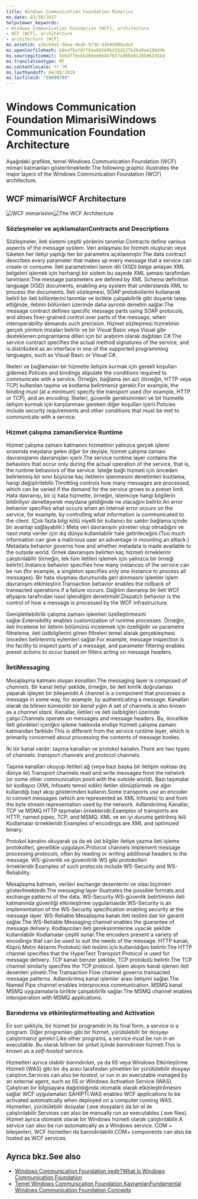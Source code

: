 ```yaml
---
title: Windows Communication Foundation Mimarisi
ms.date: 03/30/2017
helpviewer_keywords:
- Windows Communication Foundation [WCF], architecture
- WCF [WCF], architecture
- architecture [WCF]
ms.assetid: a3bcb0a1-56ea-4ba6-9736-d260d90dade5
ms.openlocfilehash: b0e4f9af0ff84a8d560b332d227b1ba9ae18bd4b
ms.sourcegitcommit: 5b6d778ebb269ee6684fb57ad69a8c28b06235b9
ms.translationtype: MT
ms.contentlocale: tr-TR
ms.lasthandoff: 04/08/2019
ms.locfileid: "59099709"
---
```

# <a name="windows-communication-foundation-architecture"></a><span data-ttu-id="ea33c-102">Windows Communication Foundation Mimarisi</span><span class="sxs-lookup"><span data-stu-id="ea33c-102">Windows Communication Foundation Architecture</span></span>
<span data-ttu-id="ea33c-103">Aşağıdaki grafikte, temel Windows Communication Foundation (WCF) mimari katmanları gösterilmektedir.</span><span class="sxs-lookup"><span data-stu-id="ea33c-103">The following graphic illustrates the major layers of the Windows Communication Foundation (WCF) architecture.</span></span>  
  
## <a name="wcf-architecture"></a><span data-ttu-id="ea33c-104">WCF mimarisi</span><span class="sxs-lookup"><span data-stu-id="ea33c-104">WCF Architecture</span></span>  
 <span data-ttu-id="ea33c-105">![WCF mimarisinin](../../../docs/framework/wcf/media/wcf-architecture.gif "WCF_Architecture")</span><span class="sxs-lookup"><span data-stu-id="ea33c-105">![The WCF Architecture](../../../docs/framework/wcf/media/wcf-architecture.gif "WCF_Architecture")</span></span>  
  
### <a name="contracts-and-descriptions"></a><span data-ttu-id="ea33c-106">Sözleşmeler ve açıklamaları</span><span class="sxs-lookup"><span data-stu-id="ea33c-106">Contracts and Descriptions</span></span>  
 <span data-ttu-id="ea33c-107">Sözleşmeler, ileti sistemi çeşitli yönlerini tanımlar.</span><span class="sxs-lookup"><span data-stu-id="ea33c-107">Contracts define various aspects of the message system.</span></span> <span data-ttu-id="ea33c-108">Veri anlaşması bir hizmeti oluşturan veya tüketen her iletiyi yaptığı her bir parametre açıklanmıştır.</span><span class="sxs-lookup"><span data-stu-id="ea33c-108">The data contract describes every parameter that makes up every message that a service can create or consume.</span></span> <span data-ttu-id="ea33c-109">İleti parametreleri tanım dili (XSD) belge anlayan XML belgeleri işlemek için herhangi bir sistem bu sayede XML şeması tarafından tanımlanır.</span><span class="sxs-lookup"><span data-stu-id="ea33c-109">The message parameters are defined by XML Schema definition language (XSD) documents, enabling any system that understands XML to process the documents.</span></span> <span data-ttu-id="ea33c-110">İleti sözleşmesi, SOAP protokollerini kullanarak belirli bir ileti bölümlerini tanımlar ve birlikte çalışabilirlik gibi duyarlık talep ettiğinde, iletinin bölümleri üzerinde daha ayrıntılı denetim sağlar.</span><span class="sxs-lookup"><span data-stu-id="ea33c-110">The message contract defines specific message parts using SOAP protocols, and allows finer-grained control over parts of the message, when interoperability demands such precision.</span></span> <span data-ttu-id="ea33c-111">Hizmet sözleşmesi hizmetinin gerçek yöntem imzaları belirtir ve bir Visual Basic veya Visual gibi desteklenen programlama dilleri için bir arabirim olarak dağıtılan C#.</span><span class="sxs-lookup"><span data-stu-id="ea33c-111">The service contract specifies the actual method signatures of the service, and is distributed as an interface in one of the supported programming languages, such as Visual Basic or Visual C#.</span></span>  
  
 <span data-ttu-id="ea33c-112">İlkeleri ve bağlamaları bir hizmetle iletişim kurmak için gerekli koşulları gidemez.</span><span class="sxs-lookup"><span data-stu-id="ea33c-112">Policies and bindings stipulate the conditions required to communicate with a service.</span></span>  <span data-ttu-id="ea33c-113">Örneğin, bağlama (en az) (örneğin, HTTP veya TCP) kullanılan taşıma ve kodlama belirtmeniz gerekir.</span><span class="sxs-lookup"><span data-stu-id="ea33c-113">For example, the binding must (at a minimum) specify the transport used (for example, HTTP or TCP), and an encoding.</span></span> <span data-ttu-id="ea33c-114">İlkeleri, güvenlik gereksinimleri ve bir hizmetle iletişim kurmak için karşılanması gereken diğer koşulları içerir.</span><span class="sxs-lookup"><span data-stu-id="ea33c-114">Policies include security requirements and other conditions that must be met to communicate with a service.</span></span>  
  
### <a name="service-runtime"></a><span data-ttu-id="ea33c-115">Hizmet çalışma zamanı</span><span class="sxs-lookup"><span data-stu-id="ea33c-115">Service Runtime</span></span>  
 <span data-ttu-id="ea33c-116">Hizmet çalışma zamanı katmanını hizmetinin yalnızca gerçek işlemi sırasında meydana gelen diğer bir deyişle, hizmet çalışma zamanı davranışlarını davranışları içerir.</span><span class="sxs-lookup"><span data-stu-id="ea33c-116">The service runtime layer contains the behaviors that occur only during the actual operation of the service, that is, the runtime behaviors of the service.</span></span> <span data-ttu-id="ea33c-117">İsteğe bağlı hizmeti için önceden belirlenmiş bir sınır büyürse kaç iletilerin işlenmesini denetimleri kısıtlama, hangi değiştirilebilir.</span><span class="sxs-lookup"><span data-stu-id="ea33c-117">Throttling controls how many messages are processed, which can be varied if the demand for the service grows to a preset limit.</span></span> <span data-ttu-id="ea33c-118">Hata davranışı, bir iç hata hizmette, örneğin, istemciye hangi bilgilerin bildiriliyor denetleyerek meydana geldiğinde ne olacağını belirtir.</span><span class="sxs-lookup"><span data-stu-id="ea33c-118">An error behavior specifies what occurs when an internal error occurs on the service, for example, by controlling what information is communicated to the client.</span></span> <span data-ttu-id="ea33c-119">(Çok fazla bilgi kötü niyetli bir kullanıcı bir saldırı bağlama içinde bir avantajı sağlayabilir.) Meta veri davranışını yöneten olup olmadığını ve nasıl meta veriler için dış dünya kullanılabilir hale getirileceğini.</span><span class="sxs-lookup"><span data-stu-id="ea33c-119">(Too much information can give a malicious user an advantage in mounting an attack.) Metadata behavior governs how and whether metadata is made available to the outside world.</span></span> <span data-ttu-id="ea33c-120">Örnek davranışını belirten kaç hizmeti örneklerini çalıştırılabilir (örneğin, tek tüm iletileri işlemek için yalnızca bir örneği belirtir).</span><span class="sxs-lookup"><span data-stu-id="ea33c-120">Instance behavior specifies how many instances of the service can be run (for example, a singleton specifies only one instance to process all messages).</span></span> <span data-ttu-id="ea33c-121">Bir hata oluşması durumunda geri alınmasını işlemler işlem davranışını etkinleştirir.</span><span class="sxs-lookup"><span data-stu-id="ea33c-121">Transaction behavior enables the rollback of transacted operations if a failure occurs.</span></span> <span data-ttu-id="ea33c-122">Dağıtım davranışı bir ileti WCF altyapısı tarafından nasıl işlendiğini denetimidir.</span><span class="sxs-lookup"><span data-stu-id="ea33c-122">Dispatch behavior is the control of how a message is processed by the WCF infrastructure.</span></span>  
  
 <span data-ttu-id="ea33c-123">Genişletilebilirlik çalışma zamanı işlemleri özelleştirmesini sağlar.</span><span class="sxs-lookup"><span data-stu-id="ea33c-123">Extensibility enables customization of runtime processes.</span></span> <span data-ttu-id="ea33c-124">Örneğin, ileti İnceleme bir iletinin bölümünü incelemek için özelliğidir ve parametre filtreleme, ileti üstbilgilerini gören filtreleri temel alarak gerçekleşmesi önceden belirlenmiş eylemleri sağlar.</span><span class="sxs-lookup"><span data-stu-id="ea33c-124">For example, message inspection is the facility to inspect parts of a message, and parameter filtering enables preset actions to occur based on filters acting on message headers.</span></span>  
  
### <a name="messaging"></a><span data-ttu-id="ea33c-125">İleti</span><span class="sxs-lookup"><span data-stu-id="ea33c-125">Messaging</span></span>  
 <span data-ttu-id="ea33c-126">Mesajlaşma katmanı oluşan *kanalları*.</span><span class="sxs-lookup"><span data-stu-id="ea33c-126">The messaging layer is composed of *channels*.</span></span> <span data-ttu-id="ea33c-127">Bir kanal iletiyi şekilde, örneğin, bir ileti kimlik doğrulaması yaparak işleyen bir bileşenidir.</span><span class="sxs-lookup"><span data-stu-id="ea33c-127">A channel is a component that processes a message in some way, for example, by authenticating a message.</span></span> <span data-ttu-id="ea33c-128">Kanalları olarak da bilinen kümesidir bir *kanal yığın*.</span><span class="sxs-lookup"><span data-stu-id="ea33c-128">A set of channels is also known as a *channel stack*.</span></span> <span data-ttu-id="ea33c-129">Kanallar, iletileri ve ileti üstbilgileri üzerinde çalışır.</span><span class="sxs-lookup"><span data-stu-id="ea33c-129">Channels operate on messages and message headers.</span></span> <span data-ttu-id="ea33c-130">Bu, öncelikle İleti gövdeleri içeriğini işleme hakkında endişe hizmeti çalışma zamanı katmandan farklıdır.</span><span class="sxs-lookup"><span data-stu-id="ea33c-130">This is different from the service runtime layer, which is primarily concerned about processing the contents of message bodies.</span></span>  
  
 <span data-ttu-id="ea33c-131">İki tür kanal vardır: taşıma kanalları ve protokol kanalını.</span><span class="sxs-lookup"><span data-stu-id="ea33c-131">There are two types of channels: transport channels and protocol channels.</span></span>  
  
 <span data-ttu-id="ea33c-132">Taşıma kanalları okuyup iletileri ağ (veya bazı başka bir iletişim noktası dış dünya ile).</span><span class="sxs-lookup"><span data-stu-id="ea33c-132">Transport channels read and write messages from the network (or some other communication point with the outside world).</span></span> <span data-ttu-id="ea33c-133">Bazı taşımalar bir kodlayıcı (XML Infosets temsil edilir) iletiler dönüştürmek ve ağın kullandığı bayt akışı gösterimden kullanın.</span><span class="sxs-lookup"><span data-stu-id="ea33c-133">Some transports use an encoder to convert messages (which are represented as XML Infosets) to and from the byte stream representation used by the network.</span></span> <span data-ttu-id="ea33c-134">Adlandırılmış Kanallar, TCP ve MSMQ HTTP taşımaları örnekleridir.</span><span class="sxs-lookup"><span data-stu-id="ea33c-134">Examples of transports are HTTP, named pipes, TCP, and MSMQ.</span></span> <span data-ttu-id="ea33c-135">XML ve en iyi duruma getirilmiş ikili Kodlamalar örnekleridir.</span><span class="sxs-lookup"><span data-stu-id="ea33c-135">Examples of encodings are XML and optimized binary.</span></span>  
  
 <span data-ttu-id="ea33c-136">Protokol kanalını okuyarak ya da ek üst bilgiler iletiye yazma ileti işleme protokolleri, genellikle uygulayın.</span><span class="sxs-lookup"><span data-stu-id="ea33c-136">Protocol channels implement message processing protocols, often by reading or writing additional headers to the message.</span></span> <span data-ttu-id="ea33c-137">WS-güvenlik ve güvenilirlik WS gibi protokolleri örnekleridir.</span><span class="sxs-lookup"><span data-stu-id="ea33c-137">Examples of such protocols include WS-Security and WS-Reliability.</span></span>  
  
 <span data-ttu-id="ea33c-138">Mesajlaşma katmanı, verileri exchange desenlerini ve olası biçimleri gösterilmektedir.</span><span class="sxs-lookup"><span data-stu-id="ea33c-138">The messaging layer illustrates the possible formats and exchange patterns of the data.</span></span> <span data-ttu-id="ea33c-139">WS-Security WS-güvenlik belirtiminin ileti katmanında güvenliği etkinleştirme uygulamasıdır.</span><span class="sxs-lookup"><span data-stu-id="ea33c-139">WS-Security is an implementation of the WS-Security specification enabling security at the message layer.</span></span> <span data-ttu-id="ea33c-140">WS-Reliable Mesajlaşma kanalı ileti teslimi dair bir garanti sağlar.</span><span class="sxs-lookup"><span data-stu-id="ea33c-140">The WS-Reliable Messaging channel enables the guarantee of message delivery.</span></span> <span data-ttu-id="ea33c-141">Kodlayıcıları ileti gereksinimlerine uyacak şekilde kullanılabilir Kodlamalar çeşitli sunar.</span><span class="sxs-lookup"><span data-stu-id="ea33c-141">The encoders present a variety of encodings that can be used to suit the needs of the message.</span></span> <span data-ttu-id="ea33c-142">HTTP kanalı, Köprü Metni Aktarım Protokolü ileti teslimi için kullanıldığını belirtir.</span><span class="sxs-lookup"><span data-stu-id="ea33c-142">The HTTP channel specifies that the HyperText Transport Protocol is used for message delivery.</span></span> <span data-ttu-id="ea33c-143">TCP kanalı benzer şekilde, TCP protokolü belirtir.</span><span class="sxs-lookup"><span data-stu-id="ea33c-143">The TCP channel similarly specifies the TCP protocol.</span></span> <span data-ttu-id="ea33c-144">İşlem akışını kanal işlenen ileti desenleri yönetir.</span><span class="sxs-lookup"><span data-stu-id="ea33c-144">The Transaction Flow channel governs transacted message patterns.</span></span> <span data-ttu-id="ea33c-145">Adlandırılmış kanal işlemler arası iletişimi sağlar.</span><span class="sxs-lookup"><span data-stu-id="ea33c-145">The Named Pipe channel enables interprocess communication.</span></span> <span data-ttu-id="ea33c-146">MSMQ kanal MSMQ uygulamalarla birlikte çalışabilirlik sağlar.</span><span class="sxs-lookup"><span data-stu-id="ea33c-146">The MSMQ channel enables interoperation with MSMQ applications.</span></span>  
  
### <a name="hosting-and-activation"></a><span data-ttu-id="ea33c-147">Barındırma ve etkinleştirme</span><span class="sxs-lookup"><span data-stu-id="ea33c-147">Hosting and Activation</span></span>  
 <span data-ttu-id="ea33c-148">En son şekliyle, bir hizmet bir programdır.</span><span class="sxs-lookup"><span data-stu-id="ea33c-148">In its final form, a service is a program.</span></span> <span data-ttu-id="ea33c-149">Diğer programları gibi bir hizmet, yürütülebilir bir dosyayı çalıştırmanız gerekir.</span><span class="sxs-lookup"><span data-stu-id="ea33c-149">Like other programs, a service must be run in an executable.</span></span> <span data-ttu-id="ea33c-150">Bu olarak bilinen bir *şirket içinde barındırılan* hizmeti.</span><span class="sxs-lookup"><span data-stu-id="ea33c-150">This is known as a *self-hosted* service.</span></span>  
  
 <span data-ttu-id="ea33c-151">Hizmetleri ayrıca olabilir *barındırılan*, ya da IIS veya Windows Etkinleştirme Hizmeti (WAS) gibi bir dış aracı tarafından yönetilen bir yürütülebilir dosyayı çalıştırın.</span><span class="sxs-lookup"><span data-stu-id="ea33c-151">Services can also be *hosted*, or run in an executable managed by an external agent, such as IIS or Windows Activation Service (WAS).</span></span> <span data-ttu-id="ea33c-152">Çalıştıran bir bilgisayara dağıtıldığında otomatik olarak etkinleştirilmesini sağlar WCF uygulamaları SAHİPTİ.</span><span class="sxs-lookup"><span data-stu-id="ea33c-152">WAS enables WCF applications to be activated automatically when deployed on a computer running WAS.</span></span> <span data-ttu-id="ea33c-153">Hizmetleri, yürütülebilir dosyalar (.exe dosyaları) da bir el ile çalıştırılabilir.</span><span class="sxs-lookup"><span data-stu-id="ea33c-153">Services can also be manually run as executables (.exe files).</span></span> <span data-ttu-id="ea33c-154">Hizmet ayrıca otomatik olarak bir Windows hizmeti olarak çalıştırılabilir.</span><span class="sxs-lookup"><span data-stu-id="ea33c-154">A service can also be run automatically as a Windows service.</span></span> <span data-ttu-id="ea33c-155">COM + bileşenleri, WCF hizmetleri da barındırılabilir.</span><span class="sxs-lookup"><span data-stu-id="ea33c-155">COM+ components can also be hosted as WCF services.</span></span>  
  
## <a name="see-also"></a><span data-ttu-id="ea33c-156">Ayrıca bkz.</span><span class="sxs-lookup"><span data-stu-id="ea33c-156">See also</span></span>

- [<span data-ttu-id="ea33c-157">Windows Communication Foundation nedir?</span><span class="sxs-lookup"><span data-stu-id="ea33c-157">What Is Windows Communication Foundation</span></span>](../../../docs/framework/wcf/whats-wcf.md)
- [<span data-ttu-id="ea33c-158">Temel Windows Communication Foundation Kavramları</span><span class="sxs-lookup"><span data-stu-id="ea33c-158">Fundamental Windows Communication Foundation Concepts</span></span>](../../../docs/framework/wcf/fundamental-concepts.md)
